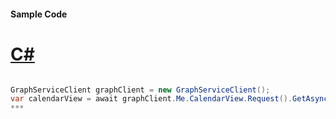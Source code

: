 #### Sample Code
# [C#](#tab/c-sharp)

```C#

GraphServiceClient graphClient = new GraphServiceClient();
var calendarView = await graphClient.Me.CalendarView.Request().GetAsync();
*** 

```